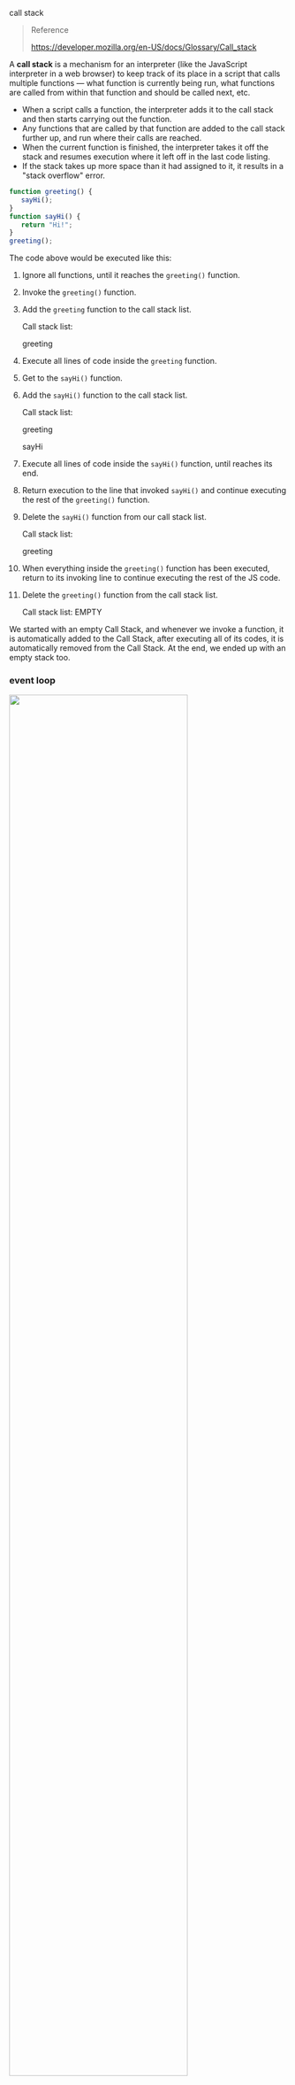 call stack

> Reference
>
> https://developer.mozilla.org/en-US/docs/Glossary/Call_stack

A **call stack** is a mechanism for an interpreter (like  the JavaScript interpreter in a web browser) to keep track of its place  in a script that calls multiple functions — what function is currently being run, what functions are called from within that function and should be called next, etc.

- When a script calls a function, the interpreter adds it to the call stack and then starts carrying out the function.
- Any functions that are called by that function are added to the call stack further up, and run where their calls are reached.
- When the current function is finished, the interpreter takes it off  the stack and resumes execution where it left off in the last code  listing.
- If the stack takes up more space than it had assigned to it, it results in a "stack overflow" error.



```js
function greeting() {
   sayHi();
}
function sayHi() {
   return "Hi!";
}
greeting();
```

The code above would be executed like this:

1. Ignore all functions, until it reaches the `greeting()` function.

2. Invoke the `greeting()` function.

3. Add the `greeting` function to the call stack list.

   Call stack list:

   greeting

4. Execute all lines of code inside the `greeting` function.

5. Get to the `sayHi()` function.

6. Add the `sayHi()` function to the call stack list.

   Call stack list:

   greeting

   sayHi

7. Execute all lines of code inside the `sayHi()` function, until reaches its end.

8. Return execution to the line that invoked `sayHi()` and continue executing the rest of the `greeting()` function.

9. Delete the `sayHi()` function from our call stack list.

   Call stack list:

   greeting

10. When everything inside the `greeting()` function has been executed, return to its invoking line to continue executing the rest of the JS code.

11. Delete the `greeting()` function from the call stack list.

    Call stack list: EMPTY


We started with an empty Call Stack, and whenever we invoke a function,  it is automatically added to the Call Stack, after executing all of its  codes, it is automatically removed from the Call Stack. At the end, we  ended up with an empty stack too.



### event loop

<img width="80%" src="https://user-gold-cdn.xitu.io/2017/11/21/15fdd88994142347?imageView2/0/w/1280/h/960/ignore-error/1" />



主线程内的任务为空时，会去检查Event Queue的函数



 ```js
let data = [];
$.ajax({
    url:www.javascript.com,
    data:data,
    success:() => {
        console.log('发送成功!');
    }
})
console.log('代码执行结束');
 ```

1. ajax进入Event Table，注册回调函数`success`
2. 执行`console.log('代码执行结束')`
3. ajax事件完成，回调函数`success`进入Event Queue
4. 主线程从Event Queue读取回调函数，执行`success`

 

### setTimeout

It's important to note that setTimeout(..) doesn't put your callback on the event loop queue. What it does is set up a timer; when the timer expires, the environment places your callback into the event loop, such that some future tick will pick it up and execute it.



 ```js
setTimeout(() => {
    task();
},3000);
sleep(10000000);
 ```

1. `task()`进入Event Table，计时开始
2. 执行`sleep`
3. 3秒到了，计时事件`timeout`完成，`task()`进入Event Queue，等待主线程
4. `sleep`执行完
5. 扫描Event Queue，`task()`进入主线程执行

 

###  setInterval

`setInterval(fn,ms)`每过`ms`秒，`fn`进入Event Queue

fn执行时间大于ms时，看起来fn连续执行，没有间隔



### task

> Reference
>
> https://juejin.im/post/59e85eebf265da430d571f89

Microtasks(微任务) include process.nextTick, promise, Object.observe and MutationObserver 

Macrotasks(宏任务) include script, setTimeout, setInterval, setImmediate, I/O and UI rendering



<img width="85%" src="https://user-gold-cdn.xitu.io/2017/11/21/15fdcea13361a1ec?imageView2/0/w/1280/h/960/ignore-error/1" />



So the correct sequence of an event loop looks like this:

1.Execute synchronous codes, which belongs to macrotask

2.Once call stack is empty, query if any microtasks need to be executed

3.Execute all the microtasks

4.If necessary, render the UI

5.Then start the next round of the Event loop, and execute the asynchronous operations in the macrotask

 

example a：

```js
setTimeout(function() {
    console.log('setTimeout');
})

new Promise(function(resolve) {
    console.log('promise');
    resolve();
}).then(function() {
    console.log('then');
})

console.log('console');

//promise
//console
//then
//setTimeout
```

第一轮事件循环

1. 宏任务script进入主线程
2. `setTimeout`的回调函数注册后分发到宏任务Event Queue
3. `new Promise`立即执行，`then`函数分发到微任务Event Queue
4. 立即执行`console.log()`
5. 宏任务script执行结束
6. 检查微任务Event Queue，执行`then`

第二轮事件循环

1. 检查宏任务Event Queue，执行`setTimeout`的回调函数



example b：

```js
console.log('1');

setTimeout(function() {
    console.log('2');
    process.nextTick(function() {
        console.log('3');
    })
    new Promise(function(resolve) {
        console.log('4');
        resolve();
    }).then(function() {
        console.log('5')
    })
})
process.nextTick(function() {
    console.log('6');
})
new Promise(function(resolve) {
    console.log('7');
    resolve();
}).then(function() {
    console.log('8')
})

setTimeout(function() {
    console.log('9');
    process.nextTick(function() {
        console.log('10');
    })
    new Promise(function(resolve) {
        console.log('11');
        resolve();
    }).then(function() {
        console.log('12')
    })
})

// 1 7 6 8 2 4 3 5 9 11 10 12
```

第一轮事件循环

1. 宏任务script进入主线程

2. 执行`console.log('1')`

3. `setTimeout `回调函数被分发到宏任务Event Queue中，记为`setTimeout1`

   微任务：

   宏任务：  setTimeout1

4. `process.nextTick() `回调函数分发到微任务Event Queue中，记为`process1`

   微任务：process1

   宏任务：  setTimeout1

5. `new Promise`直接执行，`then`分发到微任务Event Queue中，记为`then1`

   微任务：process1，then1

   宏任务：  setTimeout1

6. `setTimeout `回调函数分发到宏任务Event Queue中，记为`setTimeout2`

   微任务：process1，then1

   宏任务：  setTimeout1，setTimeout2

7. 宏任务script结束

8. 检查微任务，执行`process1`

9. 检查微任务，执行`then1`

第二轮事件循环

1. 执行宏任务`setTimeout1`，原理同上

 第三轮事件循环

1. 执行宏任务`setTimeout2`，原理同上



疑问：用nodejs执行会有差异，`setTimeout1`和`setTimeout2`同时执行

 

<img src="https://user-gold-cdn.xitu.io/2017/11/21/15fdd96beade6575?imageView2/0/w/1280/h/960/ignore-error/1" />

### primitive

> Reference
>
> https://developer.mozilla.org/en-US/docs/Glossary/Primitive
>
> https://justjavac.com/javascript/2012/12/22/javascript-values-not-everything-is-an-object.html

A **primitive** (primitive value, primitive data type) is data that is not an [object](https://developer.mozilla.org/en-US/docs/Glossary/object) and has no [methods](https://developer.mozilla.org/en-US/docs/Glossary/method). In [JavaScript](https://developer.mozilla.org/en-US/docs/Glossary/JavaScript), there are 6 primitive data types: [string](https://developer.mozilla.org/en-US/docs/Glossary/string), [number](https://developer.mozilla.org/en-US/docs/Glossary/number), [boolean](https://developer.mozilla.org/en-US/docs/Glossary/boolean), [null](https://developer.mozilla.org/en-US/docs/Glossary/null), [undefined](https://developer.mozilla.org/en-US/docs/Glossary/undefined), [symbol](https://developer.mozilla.org/en-US/docs/Glossary/symbol) (new in [ECMAScript](https://developer.mozilla.org/en-US/docs/Glossary/ECMAScript) 2015).



All primitives are **immutable,** i.e., they cannot be  altered. It is important not to confuse a primitive itself with a  variable assigned a primitive value. The variable may be reassigned a  new value, but the existing value can not be changed in the ways that  objects, arrays, and functions can be altered.



占用空间固定，保存在栈中（当一个方法执行时，每个方法都会建立自己的内存栈，在这个方法内定义的变量将会逐个放入这块栈内存里，随着方法的执行结束，这个方法的内存栈也将自然销毁了。因此，所有在方法中定义的变量都是放在栈内存中的；栈中存储的是基础变量以及一些对象的引用变量，基础变量的值是存储在栈中，而引用变量存储在栈中的是指向堆中的数组或者对象的地址



A primitive type has a fixed size in memory. For example, a number occupies eight bytes of memory, and a boolean value can be represented with only one bit. The number type is the largest of the primitive types. If each JavaScript variable reserves eight bytes of memory, the variable can directly hold any primitive value.



```js
//1.原始值不可变
var str = "abc";
str.foo = 123;
str.foo //undefined

//2.原始值没有内部标识，按值比较
"abc" === "abc"
true
```



隐式转换：

```js
Boolean(undefined)//false
Boolean(0)//false
'1'+2 //12
Boolean('false')//true
Boolean('undefined')//true
3 + true; // 4
```



转换成false：

"" 空字串
0, -0, NaN
null
undefined
false



#### number

JavaScript 内部，所有数字都是以64位浮点数形式储存

根据国际标准 IEEE 754，JavaScript 浮点数的64个二进制位

- 第1位：符号位，`0`表示正数，`1`表示负数
- 第2位到第12位（共11位）：指数部分，表示数值的大小( 0 ~ 2047 )
- 第13位到第64位（共52位）：小数部分（即有效数字），表示数值的精度( -2^53 ~ 2^53 )



```js
//浮点数不是精确的值
0.1 + 0.2 === 0.3	//false
0.3 / 0.1	// 2.9999999999999996
(0.3 - 0.2) === (0.2 - 0.1)	// false
```



十进制：没有前导0的数值

八进制：有前缀`0o`或`0O`的数值，或者有前导0、且只用到0-7的八个阿拉伯数字的数值

十六进制：有前缀`0x`或`0X`的数值

二进制：有前缀`0b`或`0B`的数值

```js
var iNum = 10;
iNum.toString(2) //1010，10 -> 2进制
iNum.toString(8) //12，10 -> 8进制
iNum.toString(16) //A，10 -> 16进制

parseInt(String) //str -> int
parseFloat(String) //str -> float

parseInt("AF", 16) //175, 16 -> 10进制
```



### object

占用空间不固定，保存在堆中（当我们在程序中创建一个对象时，这个对象将被保存到运行时数据区中，以便反复利用（因为对象的创建成本通常较大），这个运行时数据区就是堆内存。堆内存中的对象不会随方法的结束而销毁，即使方法结束后，这个对象还可能被另一个引用变量所引用（方法的参数传递时很常见），则这个对象依然不会被销毁，只有当一个对象没有任何引用变量引用它时，系统的垃圾回收机制才会在核实的时候回收它



分为：

原始值的包装器：`Boolean`, `Number`, `String`

`[]` 就是 `new Array()`

`{}` 就是 `new Object()`

`function() {}` 就是 `new Function()`

`/\s*/` 就是  `new RegExp("\\s*")`

`new Date("2011-12-24")`



特点：

```js
//1.可变
var obj = {};
obj.foo = 123;
obj.foo//123

//2.每个对象都有自己唯一的标识符，通过字面量或构造函数创建的对象和任何其他对象都不相等
{} === {}
false

//对象是通过引用来比较的，只有两个对象有相同的标识，才认为这个对象是相等的
var obj = {};
obj === obj

//3.变量保存了对象的引用，因此，如果两个变量应用了相同的对象——我们改变其中一个变量时，两一个也会随之改变
var var1 = {};
var var2 = var1;
var1.foo = 123;
var2.foo //123
```



```js
Object.prototype.toString.call(1) // "[object Number]"
Object.prototype.toString.call('hi') // "[object String]"
Object.prototype.toString.call({a:'hi'}) // "[object Object]"
Object.prototype.toString.call([1,'a']) // "[object Array]"
Object.prototype.toString.call(true) // "[object Boolean]"
Object.prototype.toString.call(() => {}) // "[object Function]"
Object.prototype.toString.call(null) // "[object Null]"
Object.prototype.toString.call(undefined) // "[object Undefined]"
Object.prototype.toString.call(Symbol(1)) // "[object Symbol]"
```



#### wrap

```js
typeof "abc" //'string'
typeof new String("abc") //'object'

"abc" instanceof String //false
new String("abc") instanceof String //true

"abc" === new String("abc") //false

var a = new String("abc");
var b = new String("abc");
a == b //false
a == a //true
```



### == & ===

```js
//两个变量指向同一个对象
var a1 = ['Hi!'];
var a2 = a1;
console.log(a1 === a2); // true

//两个变量指向不同对象
var b1 = ["Hi!"];
var b2 = ["Hi!"];
console.log(b1 === b2); // false

//比较对象的值
var arr1str = JSON.stringify(arr1);
var arr2str = JSON.stringify(arr2);
console.log(arr1str === arr2str); // true

//隐式转换
```



### reference types

> Reference
>
> https://www.cnblogs.com/leiting/p/8081413.html
>
> https://blog.fundebug.com/2017/08/09/explain_value_reference_in_js/

```js
//1.值传递
function multiply(x, y) {
    return x * y;
}
multiply(2, 3);

//2.引用传递
function change(person) {
    person.age = 25;
    return person;
}
var alex = {
    name: 'Alex',
    age: 30
};
var changedAlex = change(alex);
console.log(alex); // { name: 'Alex', age: 25 }
console.log(changedAlex); // { name: 'Alex', age: 25 }
```



### typeof

区分原始值和对象

```js
typeof "abc" //'string'
typeof 123 //'number'
typeof {} //'object'
typeof [] //'object'
```



### instanceof

区分对象

```js
//检测一个值是否是某个构造函数的实例
value instanceof Constructor //true, value是Constructor 的一个实例
//相当于
Constructor.prototype.isPrototypeOf(value)

//例子
let person = function () {}
let nicole = new person()
nicole instanceof person // true
```



### this

> Reference
>
> https://www.jianshu.com/p/6b4333e78bf5
>
> https://juejin.im/post/5b9f176b6fb9a05d3827d03f

this是函数运行时所在的环境对象

this 指向最后调用它的对象

箭头函数的 this 始终指向函数定义时的 this，而非执行时

匿名函数的 this 指向 window

```js
//===example1===
var x = 1;
function test() {
    //this -> window
    console.log(this.x);
}
test();  // 1

//===example2===
var obj = {
    x: 1,
    y: function foo() {
        //this -> obj
        console.log(this.x);
    }
};
obj.y(); // 1

//====example3===
var x = 2;
function test() {
    this.x = 1;
}
//this -> obj
var obj = new test();
obj.x // 1
```



1. 隐式绑定

   ```js
   const user = {
       name: 'Tyler',
       greet() {
           console.log(this.name);
       }
   };
   user.greet();
   ```

2. 显式绑定

   ```js
   function greet () {
       alert(`Hello, my name is ${this.name}`)
   };
   
   const user = {
       name: 'Tyler',
       age: 27,
   };
   
   greet.call(user);
   ```

3. new 绑定

   ```js
   function User (name, age) {
     this.name = name
     this.age = age
   };
   
   const me = new User('Tyler', 27);//this指向新对象
   ```

4. window 绑定

   ```js
   window.age = 27
   
   function sayAge () {
       console.log(`My age is ${this.age}`)
   }
   
   sayAge ();
   ```



改变this指向

- 使用 ES6 的箭头函数
- 在函数内部使用 `_this = this`
- 使用 `apply`、`call`、`bind`
- new 实例化一个对象



#### apply

改变函数的指向，参数是一个数组，参数为空时，指向全局对象

```js
var x = 0;
var obj = {
    x: 1,
    y: function foo() {
        console.log(this.x);
    }
};

//this -> window
obj.y.apply(); // 0
//this -> obj
obj.y.apply(obj); //1
```



#### call

跟apply相似，传的参数是一个个的



#### bind

跟call相似，但返回一个函数

```js
function greet() {
    console.log(this.name);
}

const user = {
    name: "Tyler"
};

const newFn = greet.bind(user);
newFn(); //Tyler
```



### scope

作用域是变量与函数的可访问范围，控制变量与函数的可见性和生命周期

ECMAScript6之前只有全局作用域和函数作用域

- Lexical Scope（词法作用域，静态作用域），函数作用域在函数定义时确定
- Dynamic Scope（动态作用域），函数作用域在函数调用时确定



### closure

> 参考
>
> https://developer.mozilla.org/zh-CN/docs/Web/JavaScript/Closures

闭包：有权访问另一个函数作用域中的变量的函数

通常，函数的作用域及其所有变量都会在函数执行结束后被销毁。但是，在创建了一个闭包以后，这个函数的作用域就会一直保存到闭包不存在为止

应用：设计私有的方法和变量

缺点：减慢处理速度，内存消耗



### variable

变量生命周期：

1. 变量声明（Declaration Phase）：在作用域中注册变量
2. 变量初始化（Initialization Phase）：为变量分配内存并且创建作用域绑定，此时变量会被初始化为 undefined
3. 变量赋值（Assignment Phase）：将开发者指定的值分配给该变量



var声明的名称提升变量

被赋值的不会被提升



```js
//只会提升名称，不提升函数体
var foo = function () { 
    alert("this won't run!");
}
//函数体提升
function bar() { 
    alert("this will run!");
}
```



### MVVM

In the JQuery period, if you need to refresh the UI, you need to get the corresponding DOM and then update the UI, so the data and business logic are strongly-coupled with the page.

 

In MVVM, the UI is driven by data. Once the data is changed, the corresponding UI will be refreshed. If the UI changes, the corresponding data will also be changed. In this way, we can only care about the data flow in business processing without dealing with the page directly. ViewModel only cares about the processing of data and business and does not care how View handles data. In this case, we can separate the View from the Model. If either party changes, it does not necessarily need to change the other party, and some reusable logic can be placed in a ViewModel, allowing multiple Views to reuse this ViewModel.

 

In MVVM, the core is the two-way binding of data, such as dirty checking by Angular and data hijacking in Vue.



### recursion

> https://juejin.im/post/5948c0d8fe88c2006a939e2a

一个过程或函数在其定义或说明中有直接或间接调用自身的一种方法

```js
function factorial(n) {
    console.trace();//查看调用栈
    if (n === 0) {
        return 1
    }
    return n * factorial(n - 1)
}
```



<img width="65%" src="https://user-gold-cdn.xitu.io/2017/6/20/d28ba98f3835845671655db33dfe14bb?imageView2/0/w/1280/h/960/ignore-error/1" />



尾递归：是一种递归的写法，避免不断将函数压栈最终导致堆栈溢出。通过设置一个累加参数，并且每一次都将当前的值累加上去，然后递归调用

```js
function factorial(n, total = 1) {
    console.trace();//查看调用栈
    if (n === 0) {
        return total
    }
    return factorial(n - 1, n * total)
}
factorial(3);
```



函数之间没有依赖关系，调用后可进行垃圾回收

factorial(3, 1)
factorial(2, 3)
factorial(1, 6)
factorial(0, 6)



补充：

Nodejs需要使用`strict mode`和`--harmony_tailcalls`开启尾递归(proper tail call)

```shell
node --harmony_tailcalls factorial.js
```




### sort

> 参考
>
> https://juejin.im/post/57dcd394a22b9d00610c5ec8




**稳定**：如果a原本在b前面，而a=b，排序之后a仍然在b的前面； 

**不稳定**：如果a原本在b的前面，而a=b，排序之后a可能会出现在b的后面；

**内排序**：所有排序操作都在内存中完成； 

**外排序**：由于数据太大，因此把数据放在磁盘中，而排序通过磁盘和内存的数据传输才能进行；

**时间复杂度**: 一个算法执行所耗费的时间。 

**空间复杂度**: 运行完一个程序所需内存的大小。

  

<img width="88%" src="https://user-gold-cdn.xitu.io/2016/11/29/4abde1748817d7f35f2bf8b6a058aa40?imageView2/0/w/1280/h/960/ignore-error/1" /> 

 n: 数据规模 k:“桶”的个数

In-place: 占用常数内存，不占用额外内存

Out-place: 占用额外内存



冒泡排序

<img width="70%" src="https://user-gold-cdn.xitu.io/2016/11/30/f427727489dff5fcb0debdd69b478ecf?imageView2/0/w/1280/h/960/ignore-error/1" />



选择排序

<img width="70%" src="https://user-gold-cdn.xitu.io/2016/11/29/138a44298f3693e3fdd1722235e72f0f?imageView2/0/w/1280/h/960/ignore-error/1" />



插入排序

<img width="70%" src="https://user-gold-cdn.xitu.io/2016/11/29/f0e1e3b7f95c3888ab2791b6abbfae41?imageView2/0/w/1280/h/960/ignore-error/1" />



归并排序

<img width="70%" src="https://user-gold-cdn.xitu.io/2016/11/29/33d105e7e7e9c60221c445f5684ccfb6?imageView2/0/w/1280/h/960/ignore-error/1" />



### Bitwise operators

> reference
>
> https://developer.mozilla.org/en-US/docs/Web/JavaScript/Reference/Operators/Bitwise_Operators

 

The operands of all bitwise operators are converted to signed 32-bit  integers in two's complement format. Two's complement format means that a number's negative counterpart (e.g. 5 vs. -5) is all the number's bits  inverted (bitwise NOT of the number, a.k.a. ones' complement of the  number) plus one. For example, the following encodes the integer 314:



```
00000000000000000000000100111010
```

The following encodes `~314`, i.e. the ones' complement of `314`:

```
11111111111111111111111011000101
```

Finally, the following encodes `-314,` i.e. the two's complement of `314`:

```
11111111111111111111111011000110
```



-7>>1 = -4

```
00000000 00000000 00000000 00000111 //7
11111111 11111111 11111111 11111001 //-7
11111111 11111111 11111111 11111100	//-7>>1
00000000 00000000 00000000 00000100 //4
10000000 00000000 00000000 00000100 //-4
```



 -1>>>4 = ox0FFFFFFF

```
00000000 00000000 00000000 00000001 //1
11111111 11111111 11111111 11111111 //-1
00001111 11111111 11111111 11111111 //-1>>>4
```



### DOM

> Reference
>
> https://javascript.ruanyifeng.com/dom/node.html

DOM（Document Object Model）：JavaScript 操作网页的接口，它的作用是将网页转为一个 JavaScript 对象，从而可以用脚本进行各种操作

浏览器会根据 DOM 模型，将结构化文档（比如 HTML 和 XML）解析成一系列的节点，再由这些节点组成一个树状结构（DOM Tree）。所有的节点和最终的树状结构，都有规范的对外接口



Node：DOM 的最小组成单位

DOM 树：由各种不同类型的节点组成



**7种节点**

Document

Element

Attribute

Text

DocumentFragment

DocumentType

Comment



**节点的三种关系（除根节点）**

parentNode：直接的上级节点

childNodes：直接的下级节点

sibling：拥有同一个父节点的节点



**Node 接口的属性**

```js
Node.nodeType
Node.nodeName
Node.nodeValue
Node.textContent //后代节点的文本内容
Node.baseURI
Node.ownerDocument //返回当前节点所在的顶层文档对象
Node.nextSibling //当前节点的下一个节点
Node.previousSibling //当前节点的上一个节点
Node.parentNode
Node.parentElement //当前节点的父元素节点
Node.firstChild
Node.lastChild
Node.childNodes //当前节点的所有子节点
Node.isConnected //当前节点是否在文档之中
```



**Node接口方法**

```js
Node.appendChild()
Node.hasChildNodes()
Node.cloneNode()
Node.insertBefore()
Node.removeChild()
Node.replaceChild()
Node.contains()
Node.compareDocumentPosition()
Node.isEqualNode()
Node.isSameNode()
Node.normalize()
Node.getRootNode()
```



**NodeList 接口**

```js
NodeList.prototype.length
NodeList.prototype.forEach()
NodeList.prototype.item() //成员的位置
NodeList.prototype.keys()
NodeList.prototype.values()
NodeList.prototype.entries()
```



**ParentNode 接口**

```js
ParentNode.children
ParentNode.firstElementChild
ParentNode.lastElementChild
ParentNode.childElementCount
ParentNode.append()
ParentNode.prepend()
```



**ChildNode 接口**

```js
ChildNode.remove()
ChildNode.before()
ChildNode.after()
ChildNode.replaceWith()
```



###  new

> Reference
>
> http://javascript.ruanyifeng.com/oop/basic.html

构造函数名首字母大写

函数内的`this`是对象实例

`new`执行构造函数，返回一个实例对象

```js
var Vehicle = function () {
    'use strict';//防止this指向全局对象
    this.price = 1000;
};
var v = new Vehicle();
v.price // 1000
```

 

 new执行步骤

1. 创建一个空对象，作为将要返回的对象实例
2. 将这个空对象的原型，指向构造函数的`prototype`属性
3. 将这个空对象赋值给函数内部的`this`关键字
4. 开始执行构造函数内部的代码



```js
function _new(/* 构造函数 */ constructor, /* 构造函数参数 */ params) {
    // 将 arguments 对象转为数组
    var args = [].slice.call(arguments);
    // 取出构造函数
    var constructor = args.shift();
    // 创建一个空对象，继承构造函数的 prototype 属性
    var context = Object.create(constructor.prototype);
    // 执行构造函数
    var result = constructor.apply(context, args);
    // 如果返回结果是对象，就直接返回，否则返回 context 对象
    return (typeof result === 'object' && result != null) ? result : context;
}

// 实例
var actor = _new(Person, '张三', 28);
```



`new`命令调用时，`new.target`指向当前函数

```js
function f() {
    console.log(new.target === f);
}

f() // false
new f() // true
```



Object.create()

```js
var person1 = {
    name: 'Tom',
    age: 38,
    greeting: function() {
        console.log('Hi! I\'m ' + this.name + '.');
    }
};

var person2 = Object.create(person1);

person2.name
person2.greeting()
```



### prototype

> Reference
>
> https://developer.mozilla.org/en-US/docs/Web/JavaScript/Inheritance_and_the_prototype_chain
>
> https://github.com/bigdots/blog/issues/1
>
> https://blog.csdn.net/SpicyBoiledFish/article/details/71123162
>
> https://blog.csdn.net/cecilia620/article/details/71158048
>
> https://www.jianshu.com/p/15ac7393bc1f
>
> https://github.com/stone0090/javascript-lessons/tree/master/2.5-Prototype

JavaScript is a bit confusing for developers experienced in  class-based languages (like Java or C++), as it is dynamic and does not  provide a `class` implementation per se (the `class` keyword is introduced in ES2015, but is syntactical sugar, JavaScript remains prototype-based).

When it comes to inheritance, JavaScript only has one construct:  objects. Each object has a private property which holds a link to  another object called its **prototype**. That prototype object has a prototype of its own, and so on until an object is reached with `null` as its prototype. By definition, `null` has no prototype, and acts as the final link in this **prototype chain**.



<img src="https://www.ibm.com/developerworks/cn/web/1306_jiangjj_jsinstanceof/figure1.jpg" />



```js
let f = function () {
   this.a = 1;
   this.b = 2;
}
let o = new f(); // {a: 1, b: 2}

f.prototype.b = 3;
f.prototype.c = 4;

// {a: 1, b: 2} ---> {b: 3, c: 4} ---> Object.prototype ---> null
console.log(o.a); // 1
console.log(o.b); // 2
console.log(o.c); // 4
console.log(o.d); // undefined
```



```js
var a = {a: 1};
// a ---> Object.prototype ---> null

var b = Object.create(a);
// b ---> a ---> Object.prototype ---> null
console.log(b.a); // 1 (inherited)

var c = Object.create(b);
// c ---> b ---> a ---> Object.prototype ---> null

var d = Object.create(null);
// d ---> null
console.log(d.hasOwnProperty);
// undefined, because d doesn't inherit from Object.prototype
```



构造函数、原型对象、实例化对象三者的关系 

<img src="https://img-blog.csdn.net/20170503151554392?watermark/2/text/aHR0cDovL2Jsb2cuY3Nkbi5uZXQvU3BpY3lCb2lsZWRGaXNo/font/5a6L5L2T/fontsize/400/fill/I0JBQkFCMA==/dissolve/70/gravity/Center" /> 



<img src="https://img-blog.csdn.net/20170503152146141?watermark/2/text/aHR0cDovL2Jsb2cuY3Nkbi5uZXQvU3BpY3lCb2lsZWRGaXNo/font/5a6L5L2T/fontsize/400/fill/I0JBQkFCMA==/dissolve/70/gravity/Center" /> 



configurable

```js 
var person = { name: 'TOM' } 
delete person.name; // true 

Object.defineProperty(person, 'name', { 
    configurable: false, 
    value: 'Jake' 
}) 
delete person.name // false 
console.log(person.name) // Jake 
person.name = "alex";  
console.log(person.name) // Jake 
```




 writable

```js 
var person = { name: 'TOM' }
person.name = 'Jake';
console.log(person.name);

Object.defineProperty(person, 'name', {
    writable: false 
})
person.name = 'alex';
console.log(person.name); // Jake
```

 

get/set

```js 
var person = {}
Object.defineProperties(person, {
    name: { value: 'Jake', configurable: true }, 
    age: {
        get: function() { return this.value || 22 },
        set: function(value) { this.value = value }
    }
})
 
person.name // Jake
person.age // 22
```

  

```js 
var person = {}
Object.defineProperty(person, 'name', {
    value: 'alex',
    writable: false,
    configurable: false
})
var descripter = Object.getOwnPropertyDescriptor(person, 'name');
console.log(descripter);

/*descripter = {
    configurable: false,
    enumerable: false,
    value: 'alex',
    writable: false
}*/
```



重写原型

```js
function Person(){}

Person.prototype = {
    constructor : Person,
    name : "Stone",
    age : 28,
    job: "Software Engineer",
    sayName : function () {
        console.log(this.name);
    }
};
```



```js
function Person(name, age, job){
    this.name = name;
    this.age = age;
    this.job = job;
    //私有在构造函数内定义
    this.friends = ["ZhangSan", "LiSi"];
}

Person.prototype = {
    constructor : Person,
    //共享函数用原型定义
    sayName : function(){
        console.log(this.name);
    }
}

var person1 = new Person("Stone", 28, "Software Engineer");
var person2 = new Person("Sophie", 29, "English Teacher");

person1.friends.push("WangWu");
console.log(person1.friends);    // "ZhangSan,LiSi,WangWu"
console.log(person2.friends);    // "ZhangSan,LiSi"
console.log(person1.friends === person2.friends);    // false
console.log(person1.sayName === person2.sayName);    // true
```


